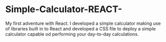 # Simple-Calculator-REACT-
My first adventure with React. I developed a simple calculator making use of libraries built in to React and developed a CSS file to deploy a simple calculator capable od performing your day-to-day calculations.
